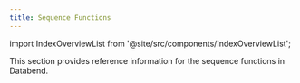 ```yaml
---
title: Sequence Functions
---
```

import IndexOverviewList from '@site/src/components/IndexOverviewList';

This section provides reference information for the sequence functions in Databend.

<IndexOverviewList />